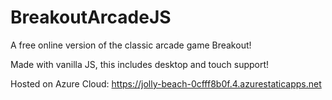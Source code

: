 # BreakoutArcadeJS
A free online version of the classic arcade game Breakout! 

Made with vanilla JS, this includes desktop and touch support!

Hosted on Azure Cloud: https://jolly-beach-0cfff8b0f.4.azurestaticapps.net
